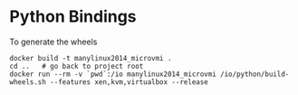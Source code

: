# Python Bindings

To generate the wheels

~~~shell
docker build -t manylinux2014_microvmi .
cd ..   # go back to project root
docker run --rm -v `pwd`:/io manylinux2014_microvmi /io/python/build-wheels.sh --features xen,kvm,virtualbox --release
~~~
